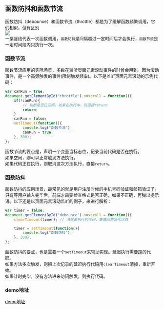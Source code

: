 ## 函数防抖和函数节流   

函数防抖（debounce）和函数节流（throttle）都是为了缓解函数频繁调用，它们相似，但有区别    
![](https://user-gold-cdn.xitu.io/2019/1/25/168848565d65c88b?imageView2/0/w/1280/h/960/format/webp/ignore-error/1)     
一条竖线代表一次函数调用，`函数防抖`是间隔超过一定时间后才会执行，`函数节流`是一定时间段内只执行一次。    

### 函数节流
函数节流应用的实际场景，多数在监听页面元素滚动事件的时候会用到。因为滚动事件，是一个高频触发的事件(限制触发频率)。以下是监听页面元素滚动的示例代码：

```javascript
var canRun = true;
document.getElementById("throttle").onscroll = function(){
    if(!canRun){
        // 判断是否已空闲，如果在执行中，则直接return
        return;
    }
    canRun = false;
    setTimeout(function(){
        console.log("函数节流");
        canRun = true;
    }, 300);
};
```

函数节流的要点是，声明一个变量当标志位，记录当前代码是否在执行。    
如果空闲，则可以正常触发方法执行。    
如果代码正在执行，则取消这次方法执行，直接`return`。

### 函数防抖   
函数防抖的应用场景，最常见的就是用户注册时候的手机号码验证和邮箱验证了。只有等用户输入完毕后，前端才需要检查格式是否正确，如果不正确，再弹出提示语。以下还是以页面元素滚动监听的例子，来进行解析：
```javascript
var timer = false;
document.getElementById("debounce").onscroll = function(){
    clearTimeout(timer); // 清除未执行的代码，重置回初始化状态

    timer = setTimeout(function(){
        console.log("函数防抖");
    }, 300);
};  
```      
函数防抖的要点，也是需要一个`setTimeout`来辅助实现。延迟执行需要跑的代码。   
如果方法多次触发，则把上次记录的延迟执行代码用`clearTimeout`清掉，重新开始。   
如果计时完毕，没有方法进来访问触发，则执行代码。   

### demo地址
[demo地址](https://wall-wxk.github.io/blogDemo/2017/02/15/throttleAndDebounce.html "demo地址")

